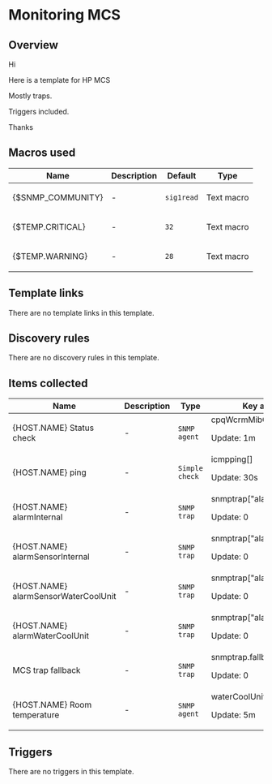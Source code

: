 # Monitoring MCS

## Overview

Hi


Here is a template for HP MCS


Mostly traps.


Triggers included.


 


Thanks



## Macros used

|Name|Description|Default|Type|
|----|-----------|-------|----|
|{$SNMP_COMMUNITY}|<p>-</p>|`sig1read`|Text macro|
|{$TEMP.CRITICAL}|<p>-</p>|`32`|Text macro|
|{$TEMP.WARNING}|<p>-</p>|`28`|Text macro|
## Template links

There are no template links in this template.

## Discovery rules

There are no discovery rules in this template.

## Items collected

|Name|Description|Type|Key and additional info|
|----|-----------|----|----|
|{HOST.NAME} Status check|<p>-</p>|`SNMP agent`|cpqWcrmMibCondition.0<p>Update: 1m</p>|
|{HOST.NAME} ping|<p>-</p>|`Simple check`|icmpping[]<p>Update: 30s</p>|
|{HOST.NAME} alarmInternal|<p>-</p>|`SNMP trap`|snmptrap["alarmInternal"]<p>Update: 0</p>|
|{HOST.NAME} alarmSensorInternal|<p>-</p>|`SNMP trap`|snmptrap["alarmSensorInternal"]<p>Update: 0</p>|
|{HOST.NAME} alarmSensorWaterCoolUnit|<p>-</p>|`SNMP trap`|snmptrap["alarmSensorWaterCoolUnit"]<p>Update: 0</p>|
|{HOST.NAME} alarmWaterCoolUnit|<p>-</p>|`SNMP trap`|snmptrap["alarmWaterCoolUnit"]<p>Update: 0</p>|
|MCS trap fallback|<p>-</p>|`SNMP trap`|snmptrap.fallback<p>Update: 0</p>|
|{HOST.NAME} Room temperature|<p>-</p>|`SNMP agent`|waterCoolUnitSensorValue.1<p>Update: 5m</p>|
## Triggers

There are no triggers in this template.

